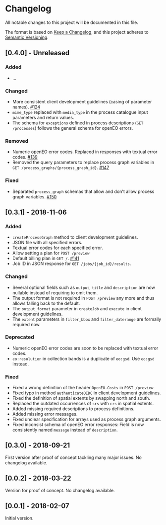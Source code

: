 # Changelog
All notable changes to this project will be documented in this file.

The format is based on [Keep a Changelog](https://keepachangelog.com/en/1.0.0/),
and this project adheres to [Semantic Versioning](https://semver.org/spec/v2.0.0.html).

## [0.4.0] - Unreleased
### Added
- ...

### Changed
- More consistent client development guidelines (casing of parameter names). [#124](https://github.com/Open-EO/openeo-api/issues/124)
- `mime_type` replaced with `media_type` in the process catalogue input parameters and return values.
- The schema for `exceptions` defined in process descriptions (`GET /processes`) follows the general schema for openEO errors.

### Removed
- Numeric openEO error codes. Replaced in responses with textual error codes. [#139](https://github.com/Open-EO/openeo-api/issues/139)
- Removed the query parameters to replace process graph variables in `GET /process_graphs/{process_graph_id}`. [#147](https://github.com/Open-EO/openeo-api/issues/147)

### Fixed
- Separated `process_graph` schemas that allow and don't allow process graph variables. [#150](https://github.com/Open-EO/openeo-api/issues/150)

## [0.3.1] - 2018-11-06

### Added
- `createProcessGraph` method to client development guidelines.
- JSON file with all specified errors.
- Textual error codes for each specified error.
- Allow setting a plan for `POST /preview`
- Default billing plan in `GET /`. [#141](https://github.com/Open-EO/openeo-api/issues/141)
- Job ID in JSON response for `GET /jobs/{job_id}/results`.

### Changed
- Several optional fields such as `output`, `title` and `description` are now nullable instead of requiring to omit them.
- The output format is not required in `POST /preview` any more and thus allows falling back to the default.
- The `output_format` parameter in `createJob` and `execute` in client development guidelines.
- The `extent` parameters in `filter_bbox` and `filter_daterange` are formally required now.

### Deprecated
- Numeric openEO error codes are soon to be replaced with textual error codes.
- `eo:resolution` in collection bands is a duplicate of `eo:gsd`. Use `eo:gsd` instead.

### Fixed
- Fixed a wrong definition of the header `OpenEO-Costs` in `POST /preview`.
- Fixed typo in method `authenticateOIDC` in client development guidelines.
- Fixed the definition of spatial extents by swapping north and south.
- Replaced the outdated occurrences of `srs` with `crs` in spatial extents.
- Added missing required descriptions to process definitions.
- Added missing error messages.
- Fixed unclear specification for arrays used as process graph arguments.
- Fixed inconsist schema of openEO error responses: Field is now consistently named `message` instead of `description`.

## [0.3.0] - 2018-09-21
First version after proof of concept tackling many major issues. No changelog available.

## [0.0.2] - 2018-03-22
Version for proof of concept. No changelog available.

## [0.0.1] - 2018-02-07
Initial version.
